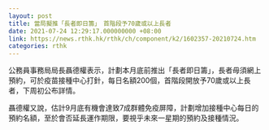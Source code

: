 ```yaml
---
layout: post
title: 當局擬推「長者即日籌」　首階段予70歲或以上長者
date: 2021-07-24 12:29:17.000000000 +08:00
link: https://news.rthk.hk/rthk/ch/component/k2/1602357-20210724.htm
categories: rthk
---
```


公務員事務局局長聶德權表示，計劃本月底前推出「長者即日籌」，長者毋須網上預約，可於疫苗接種中心打針，每日名額200個，首階段開放予70歲或以上長者，下周初公布詳情。

聶德權又說，估計9月底有機會達致7成群體免疫屏障，計劃增加接種中心每日的預約名額，至於會否延長運作期限，要視乎未來一星期的預約及接種情況。
